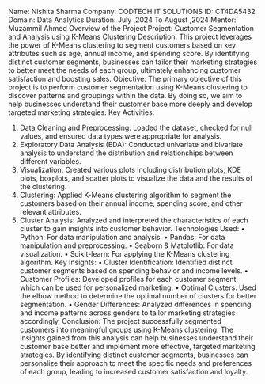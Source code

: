 Name: Nishita Sharma
Company: CODTECH IT SOLUTIONS
ID: CT4DA5432
Domain: Data Analytics
Duration: July ,2024 To August ,2024
Mentor: Muzammil Ahmed
Overview of the Project
Project: Customer Segmentation and Analysis using K-Means Clustering
Description: This project leverages the power of K-Means clustering to segment customers based on key attributes such as age, annual income, and spending score. By identifying distinct customer segments, businesses can tailor their marketing strategies to better meet the needs of each group, ultimately enhancing customer satisfaction and boosting sales.
Objective: The primary objective of this project is to perform customer segmentation using K-Means clustering to discover patterns and groupings within the data. By doing so, we aim to help businesses understand their customer base more deeply and develop targeted marketing strategies.
Key Activities:
1.	Data Cleaning and Preprocessing: Loaded the dataset, checked for null values, and ensured data types were appropriate for analysis.
2.	Exploratory Data Analysis (EDA): Conducted univariate and bivariate analysis to understand the distribution and relationships between different variables.
3.	Visualization: Created various plots including distribution plots, KDE plots, boxplots, and scatter plots to visualize the data and the results of the clustering.
4.	Clustering: Applied K-Means clustering algorithm to segment the customers based on their annual income, spending score, and other relevant attributes.
5.	Cluster Analysis: Analyzed and interpreted the characteristics of each cluster to gain insights into customer behavior.
Technologies Used:
•	Python: For data manipulation and analysis.
•	Pandas: For data manipulation and preprocessing.
•	Seaborn & Matplotlib: For data visualization.
•	Scikit-learn: For applying the K-Means clustering algorithm.
Key Insights:
•	Cluster Identification: Identified distinct customer segments based on spending behavior and income levels.
•	Customer Profiles: Developed profiles for each customer segment, which can be used for personalized marketing.
•	Optimal Clusters: Used the elbow method to determine the optimal number of clusters for better segmentation.
•	Gender Differences: Analyzed differences in spending and income patterns across genders to tailor marketing strategies accordingly.
Conclusion: The project successfully segmented customers into meaningful groups using K-Means clustering. The insights gained from this analysis can help businesses understand their customer base better and implement more effective, targeted marketing strategies. By identifying distinct customer segments, businesses can personalize their approach to meet the specific needs and preferences of each group, leading to increased customer satisfaction and loyalty.
